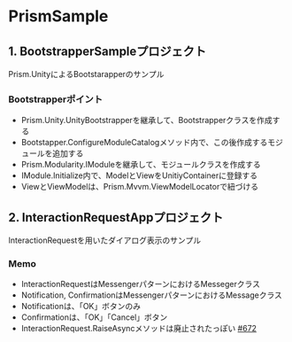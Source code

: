 # PrismSample

## 1. BootstrapperSampleプロジェクト

Prism.UnityによるBootstarapperのサンプル

### Bootstrapperポイント

- Prism.Unity.UnityBootstrapperを継承して、Bootstrapperクラスを作成する
- Bootstapper.ConfigureModuleCatalogメソッド内で、この後作成するモジュールを追加する
- Prism.Modularity.IModuleを継承して、モジュールクラスを作成する
- IModule.Initialize内で、ModelとViewをUnitiyContainerに登録する
- ViewとViewModelは、Prism.Mvvm.ViewModelLocatorで紐づける

## 2. InteractionRequestAppプロジェクト

InteractionRequestを用いたダイアログ表示のサンプル

### Memo

- InteractionRequestはMessengerパターンにおけるMessegerクラス
- Notification, ConfirmationはMessengerパターンにおけるMessageクラス
- Notificationは、「OK」ボタンのみ
- Confirmationは、「OK」「Cancel」ボタン
- InteractionRequest.RaiseAsyncメソッドは廃止されたっぽい [#672](https://github.com/PrismLibrary/Prism/issues/678)
